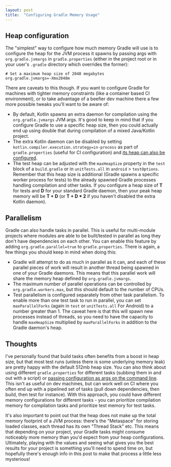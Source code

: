 ```yaml
---
layout: post
title:  "Configuring Gradle Memory Usage"
---
```


## Heap configuration

The "simplest" way to configure how much memory Gradle will use is to configure the heap for the JVM process it spawns by passing args with `org.gradle.jvmargs` in `gradle.properties` (either in the project root or in your user's `.gradle` directory which overrides the former):

```properties
# Set a maximum heap size of 2048 megabytes
org.gradle.jvmargs=-Xmx2048m
```

There are caveats to this though. If you want to configure Gradle for machines with tighter memory constraints (like a container based CI environment), or to take advantage of a beefier dev machine there a few more possible tweaks you'll want to be aware of:

- By default, Kotlin spawns an extra daemon for compilation using the `org.gradle.jvmargs` JVM args. It's good to keep in mind that if you configure Gradle to use a specific heap size, then you could actually end up using double that during compilation of a mixed Java/Kotlin project.
- The extra Kotlin daemon can be disabled by setting `kotlin.compiler.execution.strategy=in-process` as part of `gradle.properties` (useful for CI configuration) and [its heap can also be configured](https://kotlinlang.org/docs/gradle-compilation-and-caches.html#kotlin-daemon-jvm-options-system-property).
- The test heap can be adjusted with the `maxHeapSize` property in the `test` block of a `build.gradle` or in `unitTests.all` in `android` > `testOptions`. Remember that this heap size is additional (Gradle spawns a specific worker process for tests) to the already spawned Gradle processes handling compilation and other tasks. If you configure a heap size of **T** for tests and **D** for your standard Gradle daemon, then your peak heap memory will be **T + D** (or **T + D * 2** if you haven't disabled the extra Kotlin daemon).

## Parallelism

Gradle can also handle tasks in parallel. This is useful for multi-module projects where modules are able to be built/tested in parallel as long they don't have dependencies on each other. You can enable this feature by adding `org.gradle.parallel=true` to `gradle.properties`. There is again, a few things you should keep in mind when doing this:

- Gradle will attempt to do as much in parallel as it can, and each of these parallel pieces of work will result in another thread being spawned in one of your Gradle daemons. This means that this parallel work will share the memory heap defined by `org.gradle.jvmargs`.
- The maximum number of parallel operations can be controlled by `org.gradle.workers.max`, but this should default to the number of CPUs.
- Test parallelism is configured separately from other task parallelism. To enable more than one test task to run in parallel, you can set `maxParallelForks` (again in `test` or `unitTests.all` For Android) to a number greater than 1.  The caveat here is that this will spawn new processes instead of threads, so you need to have the capacity to handle `maxHeapSize` multiplied by `maxParallelForks` in addition to the Gradle daemon's heap.

## Thoughts

I've personally found that build tasks often benefits from a boost in heap size, but that most test runs (unless there is some underlying memory leak) are pretty happy with the default 512mb heap size. You can also think about using different `gradle.properties` for different tasks (subbing them in and out with a script) or [passing configuration as args on the command line](https://docs.gradle.org/current/userguide/command_line_interface.html). This isn't as useful on dev machines, but can work well on CI where you often end up with a pipelined set of tasks (pull down dependencies, then build, then test for instance). With this approach, you could have different memory configurations for different tasks - you can prioritize compilation memory for compilation tasks and prioritize test memory for test tasks.

It's also important to point out that the heap does not make up the total memory footprint of a JVM process: there's the "Metaspace" for storing loaded classes, each thread has its own "Thread Stack" etc. This means that depending on your project, your Gradle tasks might consume noticeably more memory than you'd expect from your heap configurations. Ultimately, playing with the values and seeing what gives you the best results for your project is something you'll need to spend time on, but hopefully there's enough info in this post to make that process a little less mysterious!
